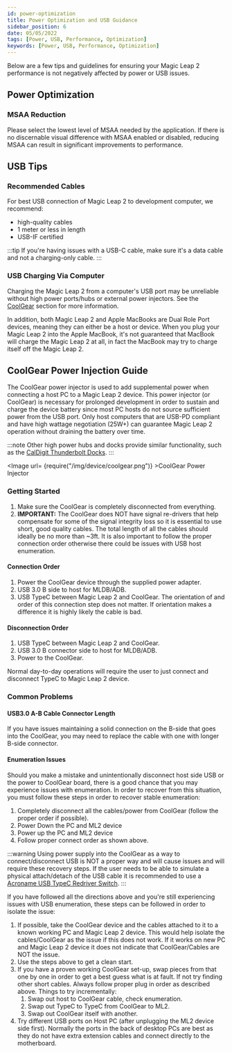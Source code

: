 ```yaml
---
id: power-optimization
title: Power Optimization and USB Guidance
sidebar_position: 6
date: 05/05/2022
tags: [Power, USB, Performance, Optimization]
keywords: [Power, USB, Performance, Optimization]
---
```




Below are a few tips and guidelines for ensuring your Magic Leap 2 performance is not negatively affected by power or USB issues.

## Power Optimization

### MSAA Reduction

Please select the lowest level of MSAA needed by the application. If there is no discernable visual difference with MSAA enabled or disabled, reducing MSAA can result in significant improvements to performance.

## USB Tips

### Recommended Cables

For best USB connection of Magic Leap 2 to development computer, we recommend:

- high-quality cables
- 1 meter or less in length
- USB-IF certified

:::tip
If you're having issues with a USB-C cable, make sure it's a data cable and not a charging-only cable.
:::

### USB Charging Via Computer

Charging the Magic Leap 2 from a computer's USB port may be unreliable without high power ports/hubs or external power injectors. See the [CoolGear](#coolgear-power-injection) section for more information.

In addition, both Magic Leap 2 and Apple MacBooks are Dual Role Port devices, meaning they can either be a host or device. When you plug your Magic Leap 2 into the Apple MacBook, it's not guaranteed that MacBook will charge the Magic Leap 2 at all, in fact the MacBook may try to charge itself off the Magic Leap 2.

## CoolGear Power Injection Guide

The CoolGear power injector is used to add supplemental power when connecting a host PC to a Magic Leap 2 device. This power injector (or CoolGear) is necessary for prolonged development in order to sustain and charge the device battery since most PC hosts do not source sufficient power from the USB port. Only host computers that are USB-PD compliant and have high wattage negotiation (25W+) can guarantee Magic Leap 2 operation without draining the battery over time.

:::note
Other high power hubs and docks provide similar functionality, such as the [CalDigit Thunderbolt Docks](https://www.caldigit.com/docks/).
:::

<Image url= {require("/img/device/coolgear.png")} >CoolGear Power Injector</Image>

### Getting Started

1. Make sure the CoolGear is completely disconnected from everything.
2. **IMPORTANT:** The CoolGear does NOT have signal re-drivers that help compensate for some of the signal integrity loss so it is essential to use short, good quality cables. The total length of all the cables should ideally be no more than ~3ft. It is also important to follow the proper connection order otherwise there could be issues with USB host enumeration.

#### Connection Order

1. Power the CoolGear device through the supplied power adapter.
2. USB 3.0 B side to host for MLDB/ADB.
3. USB TypeC between Magic Leap 2 and CoolGear. The orientation of and order of this connection step does not matter. If orientation makes a difference it is highly likely the cable is bad.

#### Disconnection Order

1. USB TypeC between Magic Leap 2 and CoolGear.
2. USB 3.0 B connector side to host for MLDB/ADB.
3. Power to the CoolGear.

Normal day-to-day operations will require the user to just connect and disconnect TypeC to Magic Leap 2 device.

### Common Problems

#### USB3.0 A-B Cable Connector Length

If you have issues maintaining a solid connection on the B-side that goes into the CoolGear, you may need to replace the cable with one with longer B-side connector.

#### Enumeration Issues

Should you make a mistake and unintentionally disconnect host side USB or the power to CoolGear board, there is a good chance that you may experience issues with enumeration. In order to recover from this situation, you must follow these steps in order to recover stable enumeration:

1. Completely disconnect all the cables/power from CoolGear (follow the proper order if possible).
2. Power Down the PC and ML2 device
3. Power up the PC and ML2 device
4. Follow proper connect order as shown above.

:::warning
Using power supply into the CoolGear as a way to connect/disconnect USB is NOT a proper way and will cause issues and will require these recovery steps. If the user needs to be able to simulate a physical attach/detach of the USB cable it is recommended to use a [Acroname USB TypeC Redriver Switch](https://acroname.com/store/s85-rdvr-usbcsw?sku=S85-RDVR-USBCSW).
:::

If you have followed all the directions above and you're still experiencing issues with USB enumeration, these steps can be followed in order to isolate the issue:

1. If possible, take the CoolGear device and the cables attached to it to a known working PC and Magic Leap 2 device. This would help isolate the cables/CoolGear as the issue if this does not work. If it works on new PC and Magic Leap 2 device it does not indicate that CoolGear/Cables are NOT the issue.
2. Use the steps above to get a clean start.
3. If you have a proven working CoolGear set-up, swap pieces from that one by one in order to get a best guess what is at fault. If not try finding other short cables. Always follow proper plug in order as described above. Things to try incrementally:
   1. Swap out host to CoolGear cable, check enumeration.
   2. Swap out TypeC to TypeC from CoolGear to ML2.
   3. Swap out CoolGear itself with another.
4. Try different USB ports on Host PC (after unplugging the ML2 device side first). Normally the ports in the back of desktop PCs are best as they do not have extra extension cables and connect directly to the motherboard.
